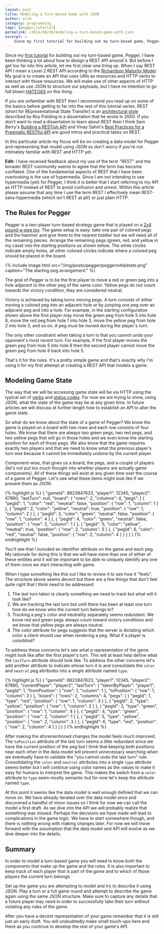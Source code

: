 ```yaml
---
layout: post
title: Modeling a Turn-Based Game with JSON
author: erik
category: programming
tags: [pegger,tutorial]
permalink: /2014/08/26/modeling-a-turn-based-game-with-json
excerpt: >
    Since my first tutorial for building out my turn-based game, Pegger, I have been thinking a lot about how to design a REST API around it. In this particular article my focus will be on creating a data model for Pegger and representing that model using JSON so don't worry if you're not intimately familiar with REST and HTTP yet.
---
```


Since my [first tutorial](http://technicalrex.com/2014/08/11/creating-a-jersey-app-on-google-app-engine/) for building out my turn-based game, Pegger, I have been thinking a lot about how to design a REST API around it. But before I get too far into this article, let me first clear one thing up. When I say REST API I mean a Level 2 REST API according to the [Richardson Maturity Model](http://martinfowler.com/articles/richardsonMaturityModel.html#level2). My goal is to create an API that uses URIs as resources and HTTP verbs to interact with those resources. We will make use of other aspects of HTTP as well as use JSON to structure our payloads, but I have no intention to go full blown [HATEOAS](http://timelessrepo.com/haters-gonna-hateoas) on this thing.

If you are unfamiliar with REST then I recommend you read up on some of the basics before getting to far into the rest of this tutorial series. REST (short for REpresentational State Transfer) is an [architectural style](http://www.ics.uci.edu/~fielding/pubs/dissertation/rest_arch_style.htm) described by Roy Fielding in a dissertation that he wrote in 2000. If you don't want to read a dissertation to learn about REST then I think Sam Berry's [Building a RESTish API](https://docs.google.com/presentation/d/1xul-mmrOeilaFX733Dxgl6UYxB7X-bFy6JUqcEGipvM/edit#slide=id.p) and Vinay Sahni's [Best Practices for a Pragmatic RESTful API](http://www.vinaysahni.com/best-practices-for-a-pragmatic-restful-api) are good intros and practical takes on REST.

In this particular article my focus will be on creating a data model for Pegger and representing that model using JSON so don't worry if you're not intimately familiar with REST and HTTP yet.

**Edit:** I have received feedback about my use of the term "REST" and the broader REST community seems to agree that the term has become conflated. One of the fundamental aspects of REST that I have been overlooking is the use of hypermedia. Since I am not intending to use hypermedia (yet) for Pegger, I think it is better that I start referring to my API as HTTP instead of REST to avoid confusion and unrest. Within this article please assume that any time I use the term REST I effectively mean REST-sans-hypermedia (which isn't REST at all!) or just plain HTTP.

## The Rules for Pegger

Pegger is a two-player turn-based strategy game that is played on a [2x4 pound-a-peg toy](http://amzn.com/B00005LOXV). The game setup is easy: take one pair of colored pegs and the hammer and give them to the nearest toddler but we will need all of the remaining pieces. Arrange the remaining pegs (green, red, and yellow in my case) into the starting positions as shown below. The white circles indicate empty holes, all other colored circles indicate where a colored peg should be placed in the board.

{% include image.html src="/img/posts/pegger/peggerinitialstate.png" caption="The starting peg arrangement." %}

The goal of Pegger is to be the first player to move a red or green peg into a hole adjacent to the other peg of the same color. Yellow pegs do not count towards the victory condition, they are considered neutral.

Victory is achieved by taking turns moving pegs. A turn consists of either moving a colored peg into an adjacent hole or by jumping one peg over an adjacent peg and into a hole. For example, in the starting configuration shown above the first player may move the green peg from hole 5 into hole 6, move the red peg from hole 1 into hole 3, move the yellow peg from hole 2 into hole 3, and so on. A peg must be moved during the player's turn.

The only other constraint when taking a turn is that you cannot undo your opponent's most recent turn. For example, if the first player moves the green peg from hole 5 into hole 6 then the second player cannot move the green peg from hole 6 back into hole 5.

That's it for the rules. It's a pretty simple game and that's exactly why I'm using it for my first attempt at creating a REST API that models a game.

## Modeling Game State

The way that we will be accessing game state will be via HTTP using the typical set of [verbs](http://en.wikipedia.org/wiki/HTTP_Verbs#Request_methods) and [status codes](http://en.wikipedia.org/wiki/List_of_HTTP_status_codes). For now we are trying to show, using JSON, what the state of the game may be at any given time. In future articles we will discuss at further length how to establish an API to alter the game state.

So what do we know about the state of a game of Pegger? We know the game is played on a board with two rows and each row consists of four holes. We know that there are always two green pegs, two red pegs, and two yellow pegs that will go in those holes and we even know the starting position for each of those pegs. We also know that the game requires exactly two players and that we need to know what the previous player's turn was because it cannot be immediately undone by the current player.

Component-wise, that gives us a board, the pegs, and a couple of players (let's not put too much thought into whether players are actually game components). All of these things will exist at any given time over the course of a game of Pegger. Let's see what these items might look like if we present them as JSON:

{% highlight js %}
{
  "gameId": 8623847623,
  "player1": 12345,
  "player2": 67890,
  "lastTurn": null,
  "board": {
    "rows": 2,
    "columns": 4,
    "pegs": [
      {
        "pegId": 1,
        "color": "red",
        "neutral": false,
        "position": {
          "row": 1,
          "column": 1
        }
      },
      {
        "pegId": 2,
        "color": "yellow",
        "neutral": true,
        "position": {
          "row": 1,
          "column": 2
        }
      },
      {
        "pegId": 3,
        "color": "green",
        "neutral": false,
        "position": {
          "row": 1,
          "column": 4
        }
      },
      {
        "pegId": 4,
        "color": "green",
        "neutral": false,
        "position": {
          "row": 2,
          "column": 1
        }
      },
      {
        "pegId": 5,
        "color": "yellow",
        "neutral": true,
        "position": {
          "row": 2,
          "column": 3
        }
      },
      {
        "pegId": 6,
        "color": "red",
        "neutral": false,
        "position": {
          "row": 2,
          "column": 4
        }
      }
    ]
  }
}
{% endhighlight %}

You'll see that I included an identifier attribute on the game and each peg. My rationale for doing this is that we will have more than one of either of these entities and it will be important to be able to uniquely identify any one of them once we start interacting with game.

When I type something like this out I like to review it to see how it "feels". The structure above seems decent but there are a few things that don't feel quite right that I think need to be addressed:

1. The last turn taken is clearly something we need to track but what will it look like?
2. We are tracking the last turn but until there has been at least one turn how do we know who the current turn belongs to?
3. Tracking a peg's color and neutrality separately seems redundant. We know red and green pegs always count toward victory conditions and we know that yellow pegs are always neutral.
4. The color attribute for pegs suggests that the server is dictating which color a client should use when rendering a peg. What if a player is colorblind?

To address these concerns let's see what a representation of the game might look like after the first player's turn. This will at least help define what the `lastTurn` attribute should look like. To address the other concerns let's add another attribute to indicate whose turn it is and consolidate the `color` and `neutral` peg attributes into a single attribute named `type`.

{% highlight js %}
{
  "gameId": 8623847623,
  "player1": 12345,
  "player2": 67890,
  "currentPlayer": "player2",
  "lastTurn": {
    "takenByPlayer": "player1",
    "pegId": 1,
    "fromPosition": {
      "row": 1,
      "column": 1
    },
    "toPosition": {
      "row": 1,
      "column": 3
    }
  },
  "board": {
    "rows": 2,
    "columns": 4,
    "pegs": [
      {
        "pegId": 1,
        "type": "red",
        "position": {
          "row": 1,
          "column": 3
        }
      },
      {
        "pegId": 2,
        "type": "yellow",
        "position": {
          "row": 1,
          "column": 2
        }
      },
      {
        "pegId": 3,
        "type": "green",
        "position": {
          "row": 1,
          "column": 4
        }
      },
      {
        "pegId": 4,
        "type": "green",
        "position": {
          "row": 2,
          "column": 1
        }
      },
      {
        "pegId": 5,
        "type": "yellow",
        "position": {
          "row": 2,
          "column": 3
        }
      },
      {
        "pegId": 6,
        "type": "red",
        "position": {
          "row": 2,
          "column": 4
        }
      }
    ]
  }
}
{% endhighlight %}

After making the aforementioned changes the model feels much improved. The `toPosition` attribute of the last turn seems a little redundant since we have the current position of the peg but I think that keeping both positions near each other in the data model will prevent unnecessary searching when we eventually have to validate the "you cannot undo the last turn" rule. Consolidating the `color` and `neutral` attributes into a single `type` attribute seems better but I will continue using color names as the values to make it easy for humans to interpret the game. This makes the switch from a `color` attribute to `type` seem mostly semantic but for now let's keep the attribute named `type`.

At this point it seems like the data model is well enough defined that we can move on. We have already iterated over the data model once and discovered a handful of minor issues so I think for now we can call the model a first draft. As we dive into the API we will probably realize that something was missed. Perhaps the decisions we have made will lead to complications in the game logic. We have to start somewhere though, and there is nothing wrong with making changes later. For now we will move forward with the assumption that the data model and API will evolve as we dive deeper into the details.

## Summary

In order to model a turn-based game you will need to know both the components that make up the game and the rules. It is also important to keep track of each player that is part of the game and to which of those players the current turn belongs.

Set up the game you are attempting to model and try to describe it using JSON. Play a turn or a full game round and attempt to describe the game again using the same JSON structure. Make sure to capture any details that a future player may need in order to successfully take their turn without violating any rules of the game.

After you have a decent representation of your game remember that it is still just an early draft. You will undoubtedly make small touch-ups here and there as you continue to develop the rest of your game's API.
